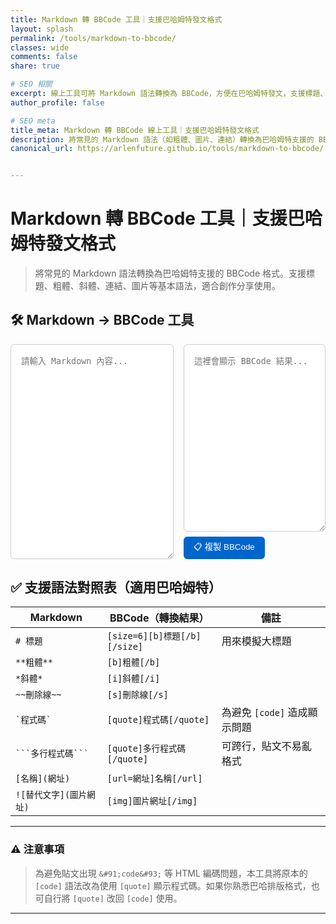 ```yaml
---
title: Markdown 轉 BBCode 工具｜支援巴哈姆特發文格式
layout: splash
permalink: /tools/markdown-to-bbcode/
classes: wide
comments: false
share: true

# SEO 相關
excerpt: 線上工具可將 Markdown 語法轉換為 BBCode，方便在巴哈姆特發文，支援標題、粗體、斜體、連結、圖片等語法。
author_profile: false

# SEO meta
title_meta: Markdown 轉 BBCode 線上工具｜支援巴哈姆特發文格式
description: 將常見的 Markdown 語法（如粗體、圖片、連結）轉換為巴哈姆特支援的 BBCode，適合創作者發表作品、遊戲介紹、心得文使用。
canonical_url: https://arlenfuture.github.io/tools/markdown-to-bbcode/


---
```

# Markdown 轉 BBCode 工具｜支援巴哈姆特發文格式

> 將常見的 Markdown 語法轉換為巴哈姆特支援的 BBCode 格式。支援標題、粗體、斜體、連結、圖片等基本語法，適合創作分享使用。

## 🛠 Markdown → BBCode 工具

<style>
.markdown-bbcode-container {
  display: flex;
  flex-direction: row;
  gap: 1rem;
  margin-top: 1rem;
  flex-wrap: wrap;
}
.markdown-bbcode-container textarea {
  flex: 1;
  min-height: 300px;
  padding: 1rem;
  font-family: monospace;
  border: 1px solid #ccc;
  border-radius: 6px;
  resize: vertical;
  width: 100%;
  box-sizing: border-box;
}
@media screen and (max-width: 768px) {
  .markdown-bbcode-container {
    flex-direction: column;
  }
}
.copy-button {
  margin-top: 0.5rem;
  padding: 0.4rem 1rem;
  background: #0066cc;
  color: white;
  border: none;
  border-radius: 6px;
  cursor: pointer;
}
.copy-button:hover {
  background: #004999;
}
</style>

<div class="markdown-bbcode-container">
  <textarea id="markdown" placeholder="請輸入 Markdown 內容..."></textarea>
  <div class="output" style="flex: 1;">
    <textarea id="bbcode" readonly placeholder="這裡會顯示 BBCode 結果..."></textarea>
    <button class="copy-button" onclick="copyBBCode()">📋 複製 BBCode</button>
  </div>
</div>

<script>
const mdInput = document.getElementById("markdown");
const bbOutput = document.getElementById("bbcode");

mdInput.addEventListener("input", () => {
  bbOutput.value = convertMarkdownToBBCode(mdInput.value);
});

function convertMarkdownToBBCode(md) {
  let bb = md;

  bb = bb.replace(/^### (.*$)/gim, '[size=4][b]$1[/b][/size]');
  bb = bb.replace(/^## (.*$)/gim, '[size=5][b]$1[/b][/size]');
  bb = bb.replace(/^# (.*$)/gim, '[size=6][b]$1[/b][/size]');

  bb = bb.replace(/\*\*(.*?)\*\*/gim, '[b]$1[/b]');
  bb = bb.replace(/\*(.*?)\*/gim, '[i]$1[/i]');
  bb = bb.replace(/~~(.*?)~~/gim, '[s]$1[/s]');
  // 改用 quote 來呈現多行與 inline 程式碼
  bb = bb.replace(/```([\s\S]*?)```/g, '[quote]$1[/quote]');
  bb = bb.replace(/`(.*?)`/g, '[quote]$1[/quote]');

  bb = bb.replace(/!\[(.*?)\]\((.*?)\)/gim, '[img]$2[/img]');
  bb = bb.replace(/\[(.*?)\]\((.*?)\)/gim, '[url=$2]$1[/url]');

  bb = bb.replace(/\n{2,}/g, '\n\n');
  return bb.trim();
}

function copyBBCode() {
  bbOutput.select();
  document.execCommand("copy");
  alert("已複製 BBCode！");
}
</script>

## ✅ 支援語法對照表（適用巴哈姆特）

| Markdown               | BBCode（轉換結果）              | 備註                                     |
|------------------------|----------------------------------|------------------------------------------|
| `# 標題`               | `[size=6][b]標題[/b][/size]`     | 用來模擬大標題                           |
| `**粗體**`             | `[b]粗體[/b]`                    |                                          |
| `*斜體*`               | `[i]斜體[/i]`                    |                                          |
| `~~刪除線~~`           | `[s]刪除線[/s]`                  |                                          |
| `` `程式碼` ``         | `[quote]程式碼[/quote]`          | 為避免 `[code]` 造成顯示問題             |
| ```` ```多行程式碼``` ```` | `[quote]多行程式碼[/quote]`      | 可跨行，貼文不易亂格式                   |
| `[名稱](網址)`         | `[url=網址]名稱[/url]`           |                                          |
| `![替代文字](圖片網址)` | `[img]圖片網址[/img]`             |                                          |

---

### ⚠️ 注意事項

> 為避免貼文出現 `&#91;code&#93;` 等 HTML 編碼問題，本工具將原本的 `[code]` 語法改為使用 `[quote]` 顯示程式碼。如果你熟悉巴哈排版格式，也可自行將 `[quote]` 改回 `[code]` 使用。

---

